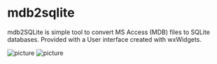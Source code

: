 # mdb2sqlite
mdb2SQLite is simple tool to convert MS Access (MDB) files to SQLite databases.
Provided with a User interface created with wxWidgets.

<img src="https://imgur.com/rgyip0Q.png" alt="picture">
<img src="https://s24.postimg.org/hhz2du3wl/Untitled.png" alt="picture">
